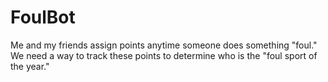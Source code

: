 # FoulBot

Me and my friends assign points anytime someone does something "foul." We need a way to track these points to determine who is the "foul sport of the year."
